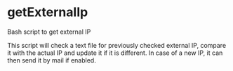 # getExternalIp
Bash script to get external IP

This script will check a text file for previously checked external IP, compare it with the actual IP and update it if it is different.
In case of a new IP, it can then send it by mail if enabled.
